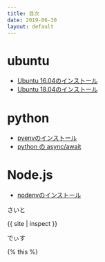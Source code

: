 ```yaml
---
title: 目次
date: 2019-06-30
layout: default
---
```

# ubuntu

- [Ubuntu 16.04のインストール](20190629_1)
- [Ubuntu 18.04のインストール](20190626_1)
  

# python

- [pyenvのインストール](20190627_1)
- [python の async/await](20190622_2)

# Node.js

- [nodenvのインストール](20190628_1)

さいと

{{ site | inspect }}

でぃす

{% this %}

